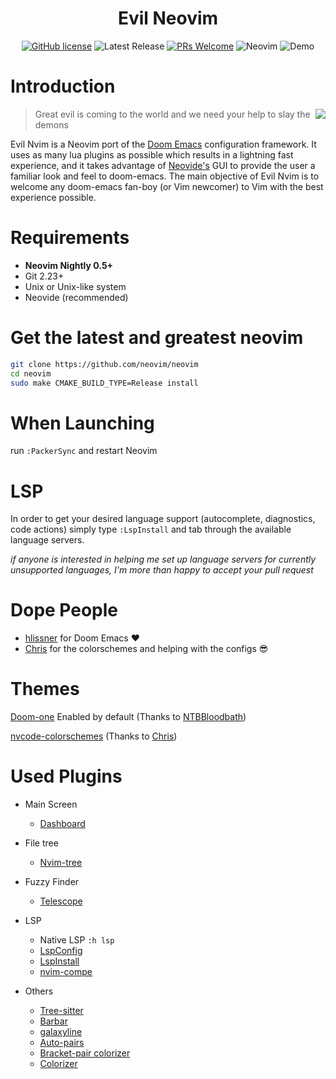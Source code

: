 <div align="center">

# Evil Neovim
[![GitHub license](https://img.shields.io/github/license/ChristianChiarulli/LunarVim)](https://github.com/ChristianChiarulli/LunarVim/blob/master/LICENSE)
![Latest Release](https://img.shields.io/github/v/release/GustavoPrietoP/Evil-nvim?include_prereleases&style=flat-square)
[![PRs Welcome](https://img.shields.io/badge/Pr's-welcome-pink.svg?style=flat-square)](http://makeapullrequest.com)
![Neovim](https://img.shields.io/badge/Neovim-0.5-57A143?style=flat-square&logo=neovim)
![Demo](https://raw.githubusercontent.com/GustavoPrietoP/neovim/main/screenshot/demo.png)

</div>

# Introduction

<a href="http://ultravioletbat.deviantart.com/art/Yay-Evil-111710573">
  <img src="https://raw.githubusercontent.com/hlissner/doom-emacs/screenshots/cacochan.png" align="right" />
</a>
</h1>

> Great evil is coming to the world and we need your help to slay the demons 

Evil Nvim is a Neovim port of the [Doom Emacs](https://github.com/hlissner/doom-emacs) configuration framework.
It uses as many lua plugins as possible which results in a lightning fast experience, and it takes advantage of [Neovide's](https://github.com/Kethku/neovide) GUI to provide the user a familiar look and feel to doom-emacs. The main objective of Evil Nvim is to welcome any doom-emacs fan-boy (or Vim newcomer) to Vim with the best experience possible.

# Requirements
- **Neovim Nightly 0.5+**
- Git 2.23+
- Unix or Unix-like system
- Neovide (recommended)

# Get the latest and greatest neovim

```bash
git clone https://github.com/neovim/neovim
cd neovim
sudo make CMAKE_BUILD_TYPE=Release install
```
# When Launching
run `:PackerSync` and restart Neovim

# LSP
In order to get your desired language support (autocomplete, diagnostics, code actions) simply type `:LspInstall` and tab through the  available language servers.

*if anyone is interested in helping me set up language servers for currently unsupported languages, I'm more than happy to accept your pull request*

# Dope People
- [hlissner](https://github.com/hlissner) for Doom Emacs :heart:
- [Chris](https://github.com/ChristianChiarulli) for the colorschemes and helping with the configs :sunglasses:
# Themes 
[Doom-one](https://github.com/GustavoPrietoP/doom-one.vim) Enabled by default (Thanks to [NTBBloodbath](https://github.com/NTBBloodbath))

[nvcode-colorschemes](https://github.com/ChristianChiarulli/nvcode-color-schemes.vim) (Thanks to [Chris](http://github.com/ChristianChiarulli))

# Used Plugins
- Main Screen
  - [Dashboard](https://github.com/glepnir/dashboard-nvim)

- File tree
  - [Nvim-tree](https://github.com/kyazdani42/nvim-tree.lua)

- Fuzzy Finder
  - [Telescope](https://github.com/nvim-telescope/telescope.nvim)

- LSP
  - Native LSP `:h lsp`
  - [LspConfig](https://github.com/neovim/nvim-lspconfig)
  - [LspInstall](https://github.com/kabouzeid/nvim-lspinstall)
  - [nvim-compe](https://github.com/hrsh7th/nvim-compe)
- Others
  - [Tree-sitter](https://github.com/nvim-treesitter/nvim-treesitter)
  - [Barbar](https://github.com/romgrk/barbar.nvim)
  - [galaxyline](https://github.com/glepnir/galaxyline.nvim)
  - [Auto-pairs](https://github.com/windwp/nvim-autopairs)
  - [Bracket-pair colorizer](https://github.com/GustavoPrietoP/nvim-ts-rainbow)
  - [Colorizer](https://github.com/norcalli/nvim-colorizer.lua)
